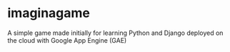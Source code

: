 imaginagame
===========

A simple game made initially for learning Python and Django deployed on the cloud with Google App Engine (GAE) 
